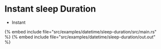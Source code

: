 # Instant sleep Duration

* Instant

{% embed include file="src/examples/datetime/sleep-duration/src/main.rs" %}
{% embed include file="src/examples/datetime/sleep-duration/out.out" %}


